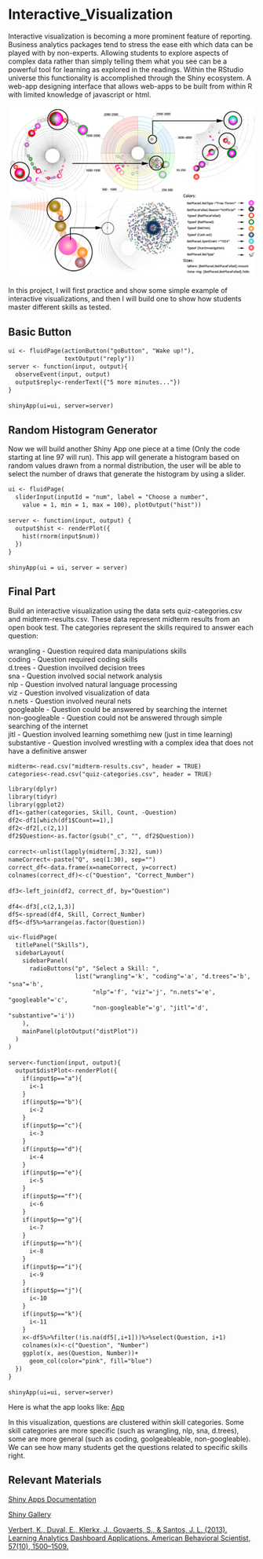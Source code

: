 # Interactive_Visualization

Interactive visualization is becoming a more prominent feature of reporting. Business analytics packages tend to stress the ease eith which data can be played with by non-experts. Allowing students to explore aspects of complex data rather than simply telling them what you see can be a powerful tool for learning as explored in the readings. Within the RStudio universe this functionality is accomplished through the Shiny ecosystem. A web-app designing interface that allows web-apps to be built from within R with limited knowledge of javascript or html.

![int_vis](https://github.com/ab4499/Interactive_Vis/blob/master/graphs/Int_vis.png "github")

In this project, I will first practice and show some simple example of interactive visualizations, and then I will build one to show how students master different skills as tested.


## Basic Button

```{r}
ui <- fluidPage(actionButton("goButton", "Wake up!"),
                textOutput("reply"))
server <- function(input, output){
  observeEvent(input, output)
  output$reply<-renderText({"5 more minutes..."})
}

shinyApp(ui=ui, server=server)
```


## Random Histogram Generator

Now we will build another Shiny App one piece at a time (Only the code starting at line 97 will run). This app will generate a histogram based on random values drawn from a normal distribution, the user will be able to select the number of draws that generate the histogram by using a slider.

```{r}
ui <- fluidPage(
  sliderInput(inputId = "num", label = "Choose a number", 
    value = 1, min = 1, max = 100), plotOutput("hist"))

server <- function(input, output) {
  output$hist <- renderPlot({
    hist(rnorm(input$num))
  })
}

shinyApp(ui = ui, server = server)
```

## Final Part

Build an interactive visualization using the data sets quiz-categories.csv and midterm-results.csv. These data represent midterm results from an open book test. The categories represent the skills required to answer each question:

wrangling - Question required data manipulations skills  
coding - Question required coding skills  
d.trees - Question invoilved decision trees  
sna - Question involved social network analysis  
nlp - Question involved natural language processing  
viz - Question involved visualization of data  
n.nets - Question involved neural nets  
googleable - Question could be answered by searching the internet  
non-googleable - Question could not be answered through simple searching of the internet  
jitl - Question involved learning somethimg new (just in time learning)  
substantive - Question involved wrestling with a complex idea that does not have a definitive answer


```{r}
midterm<-read.csv("midterm-results.csv", header = TRUE)
categories<-read.csv("quiz-categories.csv", header = TRUE)
```

```{r}
library(dplyr)
library(tidyr)
library(ggplot2)
df1<-gather(categories, Skill, Count, -Question)
df2<-df1[which(df1$Count==1),]
df2<-df2[,c(2,1)]
df2$Question<-as.factor(gsub("_c", "", df2$Question))

correct<-unlist(lapply(midterm[,3:32], sum))
nameCorrect<-paste("Q", seq(1:30), sep="")
correct_df<-data.frame(x=nameCorrect, y=correct)
colnames(correct_df)<-c("Question", "Correct_Number")

df3<-left_join(df2, correct_df, by="Question")

df4<-df3[,c(2,1,3)]
df5<-spread(df4, Skill, Correct_Number)
df5<-df5%>%arrange(as.factor(Question))

```


```{r}
ui<-fluidPage(
  titlePanel("Skills"),
  sidebarLayout(
    sidebarPanel(
      radioButtons("p", "Select a Skill: ",
                   list("wrangling"='k', "coding"='a', "d.trees"='b', "sna"='h',
                        "nlp"='f', "viz"='j', "n.nets"='e', "googleable"='c',
                        "non-googleable"='g', "jitl"='d', "substantive"='i'))
    ),
    mainPanel(plotOutput("distPlot"))
  )
)

server<-function(input, output){
  output$distPlot<-renderPlot({
    if(input$p=="a"){
      i<-1
    }
    if(input$p=="b"){
      i<-2
    }
    if(input$p=="c"){
      i<-3
    }
    if(input$p=="d"){
      i<-4
    }
    if(input$p=="e"){
      i<-5
    }
    if(input$p=="f"){
      i<-6
    }
    if(input$p=="g"){
      i<-7
    }
    if(input$p=="h"){
      i<-8
    }
    if(input$p=="i"){
      i<-9
    }
    if(input$p=="j"){
      i<-10
    }
    if(input$p=="k"){
      i<-11
    }
    x<-df5%>%filter(!is.na(df5[,i+1]))%>%select(Question, i+1)
    colnames(x)<-c("Question", "Number")
    ggplot(x, aes(Question, Number))+
      geom_col(color="pink", fill="blue")
  })
}

shinyApp(ui=ui, server=server)
```

Here is what the app looks like: [App](https://ab4499.shinyapps.io/Interactive_Vis1/)

In this visualization, questions are clustered within skill categories. Some skill categories are more specific (such as wrangling, nlp, sna, d.trees), some are more general (such as coding, goolgeableable, non-googleable). We can see how many students get the questions related to specific skills right.

## Relevant Materials

[Shiny Apps Documentation](https://shiny.rstudio.com/)

[Shiny Gallery](https://shiny.rstudio.com/gallery/)

[Verbert, K., Duval, E., Klerkx, J., Govaerts, S., & Santos, J. L. (2013). Learning Analytics Dashboard Applications. American Behavioral Scientist, 57(10), 1500–1509.](https://journals.sagepub.com/doi/abs/10.1177/0002764213479363)


